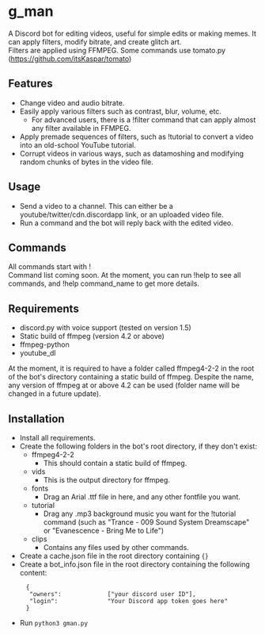 # g_man
A Discord bot for editing videos, useful for simple edits or making memes. It can apply filters, modify bitrate, and create glitch art. <br>
Filters are applied using FFMPEG. Some commands use tomato.py (https://github.com/itsKaspar/tomato)

## Features
* Change video and audio bitrate.
* Easily apply various filters such as contrast, blur, volume, etc.
  * For advanced users, there is a !filter command that can apply almost any filter available in FFMPEG.
* Apply premade sequences of filters, such as !tutorial to convert a video into an old-school YouTube tutorial.
* Corrupt videos in various ways, such as datamoshing and modifying random chunks of bytes in the video file.

## Usage
* Send a video to a channel. This can either be a youtube/twitter/cdn.discordapp link, or an uploaded video file.
* Run a command and the bot will reply back with the edited video.

## Commands
All commands start with !<br>
Command list coming soon. At the moment, you can run !help to see all commands, and !help command_name to get more details.

## Requirements
* discord.py with voice support (tested on version 1.5)
* Static build of ffmpeg (version 4.2 or above)
* ffmpeg-python
* youtube_dl

At the moment, it is required to have a folder called ffmpeg4-2-2 in the root of the bot's directory containing a static build of ffmpeg. Despite the name, any version of ffmpeg at or above 4.2 can be used (folder name will be changed in a future update). <br>

## Installation
* Install all requirements.
* Create the following folders in the bot's root directory, if they don't exist:
  * ffmpeg4-2-2
    * This should contain a static build of ffmpeg.
  * vids
    * This is the output directory for ffmpeg.
  * fonts
    * Drag an Arial .ttf file in here, and any other fontfile you want.
  * tutorial
    * Drag any .mp3 background music you want for the !tutorial command (such as "Trance - 009 Sound System Dreamscape" or "Evanescence - Bring Me to Life")
  * clips
    * Contains any files used by other commands.
* Create a cache.json file in the root directory containing `{}`
* Create a bot_info.json file in the root directory containing the following content:
```
     {
      "owners":             ["your discord user ID"],
      "login":              "Your Discord app token goes here"
     }
```
* Run `python3 gman.py`
